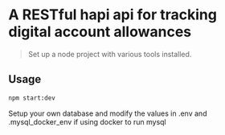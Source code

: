 # A RESTful hapi api for tracking digital account allowances

> Set up a node project with various tools installed.

## Usage

```bash
npm start:dev
```

Setup your own database and modify the values in .env and .mysql_docker_env if using docker to run mysql
